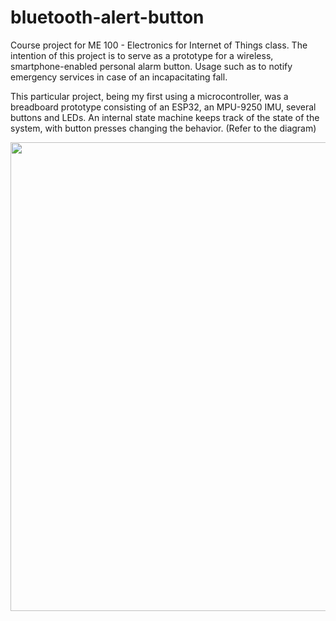 # bluetooth-alert-button

<p>Course project for ME 100 - Electronics for Internet of Things class. The intention of this project is to serve as a prototype for a wireless, smartphone-enabled personal alarm button. Usage such as to notify emergency services in case of an incapacitating fall.</p>

<p>This particular project, being my first using a microcontroller, was a breadboard prototype consisting of an ESP32, an MPU-9250 IMU, several buttons and LEDs. An internal state machine keeps track of the state of the system, with button presses changing the behavior. (Refer to the diagram)</p>

<img src="https://user-images.githubusercontent.com/113747791/191173721-cefdd677-a376-4962-90ea-be8d7a22c321.png" width=750>

